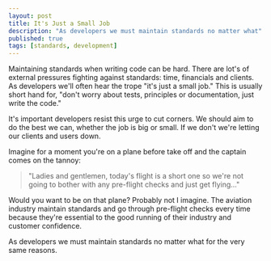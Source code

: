 ```yaml
---
layout: post
title: It's Just a Small Job
description: "As developers we must maintain standards no matter what"
published: true
tags: [standards, development]
---
```

Maintaining standards when writing code can be hard. There are lot's of external pressures fighting against standards: time, financials and clients. As developers we'll often hear the trope "it's just a small job." This is usually short hand for, "don't worry about tests, principles or documentation, just write the code."

It's important developers resist this urge to cut corners. We should aim to do the best we can, whether the job is big or small. If we don't we're letting our clients and users down.

Imagine for a moment you're on a plane before take off and the captain comes on the tannoy:

> "Ladies and gentlemen, today's flight is a short one so we're not going to bother with any pre-flight checks and just get flying..."

Would you want to be on that plane? Probably not I imagine. The aviation industry maintain standards and go through pre-flight checks every time because they're essential to the good running of their industry and customer confidence.

As developers we must maintain standards no matter what for the very same reasons.
